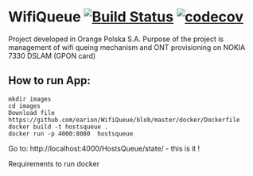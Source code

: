 # WifiQueue [![Build Status](https://travis-ci.org/earion/WifiQueue.svg?branch=master)](https://travis-ci.org/earion/WifiQueue) [![codecov](https://codecov.io/gh/earion/WifiQueue/branch/master/graph/badge.svg)](https://codecov.io/gh/earion/WifiQueue)

Project developed in Orange Polska S.A.
Purpose of the project is management of wifi queing mechanism and ONT provisioning on NOKIA 7330 DSLAM (GPON card)

## How to run App:

    mkdir images
    cd images
    Download file https://github.com/earion/WifiQueue/blob/master/docker/Dockerfile
    docker build -t hostsqueue .
    docker run -p 4000:8080  hostsqueue

Go to: http://localhost:4000/HostsQueue/state/ - this is it !





Requirements to run
docker 
